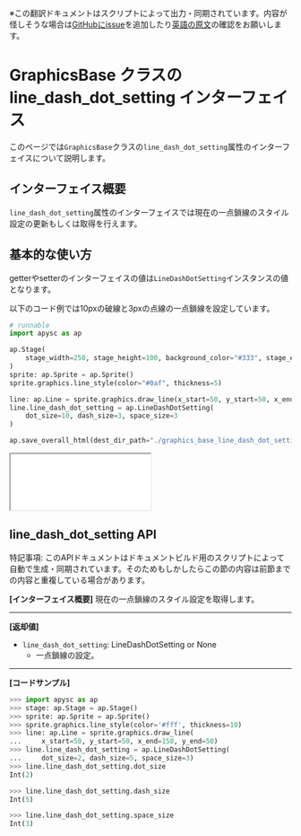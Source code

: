 <span class="inconspicuous-txt">※この翻訳ドキュメントはスクリプトによって出力・同期されています。内容が怪しそうな場合は<a href="https://github.com/simon-ritchie/apysc/issues" target="_blank">GitHubにissue</a>を追加したり[英語の原文](https://simon-ritchie.github.io/apysc/en/graphics_base_line_dash_dot_setting.html)の確認をお願いします。</span>

# GraphicsBase クラスの line_dash_dot_setting インターフェイス

このページでは`GraphicsBase`クラスの`line_dash_dot_setting`属性のインターフェイスについて説明します。

## インターフェイス概要

`line_dash_dot_setting`属性のインターフェイスでは現在の一点鎖線のスタイル設定の更新もしくは取得を行えます。

## 基本的な使い方

getterやsetterのインターフェイスの値は`LineDashDotSetting`インスタンスの値となります。

以下のコード例では10pxの破線と3pxの点線の一点鎖線を設定しています。

```py
# runnable
import apysc as ap

ap.Stage(
    stage_width=250, stage_height=100, background_color="#333", stage_elem_id="stage"
)
sprite: ap.Sprite = ap.Sprite()
sprite.graphics.line_style(color="#0af", thickness=5)

line: ap.Line = sprite.graphics.draw_line(x_start=50, y_start=50, x_end=200, y_end=50)
line.line_dash_dot_setting = ap.LineDashDotSetting(
    dot_size=10, dash_size=3, space_size=3
)

ap.save_overall_html(dest_dir_path="./graphics_base_line_dash_dot_setting_basic_usage/")
```

<iframe src="static/graphics_base_line_dash_dot_setting_basic_usage/index.html" width="250" height=100></iframe>

## line_dash_dot_setting API

<span class="inconspicuous-txt">特記事項: このAPIドキュメントはドキュメントビルド用のスクリプトによって自動で生成・同期されています。そのためもしかしたらこの節の内容は前節までの内容と重複している場合があります。</span>

**[インターフェイス概要]** 現在の一点鎖線のスタイル設定を取得します。<hr>

**[返却値]**

- `line_dash_dot_setting`: LineDashDotSetting or None
  - 一点鎖線の設定。

<hr>

**[コードサンプル]**

```py
>>> import apysc as ap
>>> stage: ap.Stage = ap.Stage()
>>> sprite: ap.Sprite = ap.Sprite()
>>> sprite.graphics.line_style(color='#fff', thickness=10)
>>> line: ap.Line = sprite.graphics.draw_line(
...     x_start=50, y_start=50, x_end=150, y_end=50)
>>> line.line_dash_dot_setting = ap.LineDashDotSetting(
...     dot_size=2, dash_size=5, space_size=3)
>>> line.line_dash_dot_setting.dot_size
Int(2)

>>> line.line_dash_dot_setting.dash_size
Int(5)

>>> line.line_dash_dot_setting.space_size
Int(3)
```